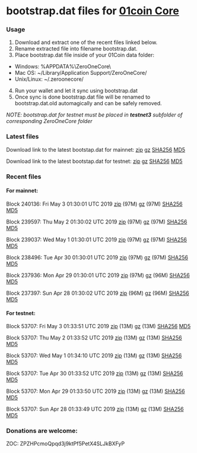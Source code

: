 # bootstrap.dat files for [01coin Core](https://01coin.io)

### Usage

1. Download and extract one of the recent files linked below.
2. Rename extracted file into filename bootstrap.dat.
3. Place bootstrap.dat file inside of your 01Coin data folder:
 - Windows: %APPDATA%\ZeroOneCore\
 - Mac OS: ~/Library/Application Support/ZeroOneCore/
 - Unix/Linux: ~/.zeroonecore/
4. Run your wallet and let it sync using bootstrap.dat
5. Once sync is done bootstrap.dat file will be renamed to bootstrap.dat.old automagically and can be safely removed.

_NOTE: bootstrap.dat for testnet must be placed in **testnet3** subfolder of corresponding ZeroOneCore folder_

### Latest files
Download link to the latest bootstap.dat for mainnet: [zip](https://files.01coin.io/mainnet/bootstrap.dat.zip) [gz](https://files.01coin.io/mainnet/bootstrap.dat.tar.gz) [SHA256](https://files.01coin.io/mainnet/sha256.txt) [MD5](https://files.01coin.io/mainnet/md5.txt)

Download link to the latest bootstap.dat for testnet: [zip](https://files.01coin.io/testnet/bootstrap.dat.zip) [gz](https://files.01coin.io/testnet/bootstrap.dat.tar.gz) [SHA256](https://files.01coin.io/testnet/sha256.txt) [MD5](https://files.01coin.io/testnet/md5.txt)

### Recent files

#### For mainnet:

Block 240136: Fri May  3 01:30:01 UTC 2019 [zip](https://files.01coin.io/mainnet/2019-05-03/bootstrap.dat.zip) (97M) [gz](https://files.01coin.io/mainnet/2019-05-03/bootstrap.dat.tar.gz) (97M) [SHA256](https://files.01coin.io/mainnet/2019-05-03/sha256.txt) [MD5](https://files.01coin.io/mainnet/2019-05-03/md5.txt)

Block 239597: Thu May  2 01:30:02 UTC 2019 [zip](https://files.01coin.io/mainnet/2019-05-02/bootstrap.dat.zip) (97M) [gz](https://files.01coin.io/mainnet/2019-05-02/bootstrap.dat.tar.gz) (97M) [SHA256](https://files.01coin.io/mainnet/2019-05-02/sha256.txt) [MD5](https://files.01coin.io/mainnet/2019-05-02/md5.txt)

Block 239037: Wed May  1 01:30:01 UTC 2019 [zip](https://files.01coin.io/mainnet/2019-05-01/bootstrap.dat.zip) (97M) [gz](https://files.01coin.io/mainnet/2019-05-01/bootstrap.dat.tar.gz) (97M) [SHA256](https://files.01coin.io/mainnet/2019-05-01/sha256.txt) [MD5](https://files.01coin.io/mainnet/2019-05-01/md5.txt)

Block 238496: Tue Apr 30 01:30:01 UTC 2019 [zip](https://files.01coin.io/mainnet/2019-04-30/bootstrap.dat.zip) (97M) [gz](https://files.01coin.io/mainnet/2019-04-30/bootstrap.dat.tar.gz) (97M) [SHA256](https://files.01coin.io/mainnet/2019-04-30/sha256.txt) [MD5](https://files.01coin.io/mainnet/2019-04-30/md5.txt)

Block 237936: Mon Apr 29 01:30:01 UTC 2019 [zip](https://files.01coin.io/mainnet/2019-04-29/bootstrap.dat.zip) (97M) [gz](https://files.01coin.io/mainnet/2019-04-29/bootstrap.dat.tar.gz) (96M) [SHA256](https://files.01coin.io/mainnet/2019-04-29/sha256.txt) [MD5](https://files.01coin.io/mainnet/2019-04-29/md5.txt)

Block 237397: Sun Apr 28 01:30:02 UTC 2019 [zip](https://files.01coin.io/mainnet/2019-04-28/bootstrap.dat.zip) (96M) [gz](https://files.01coin.io/mainnet/2019-04-28/bootstrap.dat.tar.gz) (96M) [SHA256](https://files.01coin.io/mainnet/2019-04-28/sha256.txt) [MD5](https://files.01coin.io/mainnet/2019-04-28/md5.txt)


#### For testnet:

Block 53707: Fri May  3 01:33:51 UTC 2019 [zip](https://files.01coin.io/testnet/2019-05-03/bootstrap.dat.zip) (13M) [gz](https://files.01coin.io/testnet/2019-05-03/bootstrap.dat.tar.gz) (13M) [SHA256](https://files.01coin.io/testnet/2019-05-03/sha256.txt) [MD5](https://files.01coin.io/testnet/2019-05-03/md5.txt)

Block 53707: Thu May  2 01:33:52 UTC 2019 [zip](https://files.01coin.io/testnet/2019-05-02/bootstrap.dat.zip) (13M) [gz](https://files.01coin.io/testnet/2019-05-02/bootstrap.dat.tar.gz) (13M) [SHA256](https://files.01coin.io/testnet/2019-05-02/sha256.txt) [MD5](https://files.01coin.io/testnet/2019-05-02/md5.txt)

Block 53707: Wed May  1 01:34:10 UTC 2019 [zip](https://files.01coin.io/testnet/2019-05-01/bootstrap.dat.zip) (13M) [gz](https://files.01coin.io/testnet/2019-05-01/bootstrap.dat.tar.gz) (13M) [SHA256](https://files.01coin.io/testnet/2019-05-01/sha256.txt) [MD5](https://files.01coin.io/testnet/2019-05-01/md5.txt)

Block 53707: Tue Apr 30 01:33:52 UTC 2019 [zip](https://files.01coin.io/testnet/2019-04-30/bootstrap.dat.zip) (13M) [gz](https://files.01coin.io/testnet/2019-04-30/bootstrap.dat.tar.gz) (13M) [SHA256](https://files.01coin.io/testnet/2019-04-30/sha256.txt) [MD5](https://files.01coin.io/testnet/2019-04-30/md5.txt)

Block 53707: Mon Apr 29 01:33:50 UTC 2019 [zip](https://files.01coin.io/testnet/2019-04-29/bootstrap.dat.zip) (13M) [gz](https://files.01coin.io/testnet/2019-04-29/bootstrap.dat.tar.gz) (13M) [SHA256](https://files.01coin.io/testnet/2019-04-29/sha256.txt) [MD5](https://files.01coin.io/testnet/2019-04-29/md5.txt)

Block 53707: Sun Apr 28 01:33:49 UTC 2019 [zip](https://files.01coin.io/testnet/2019-04-28/bootstrap.dat.zip) (13M) [gz](https://files.01coin.io/testnet/2019-04-28/bootstrap.dat.tar.gz) (13M) [SHA256](https://files.01coin.io/testnet/2019-04-28/sha256.txt) [MD5](https://files.01coin.io/testnet/2019-04-28/md5.txt)


### Donations are welcome:

ZOC: ZPZHPcmoQpqd3j9ktPf5PetX4SLJkBXFyP
